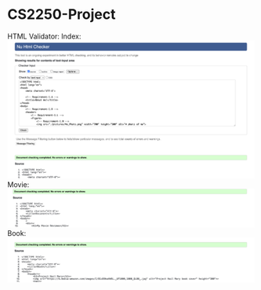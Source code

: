 # CS2250-Project
HTML Validator: 
Index:
<img src="./pictures/IndexVali.png">
Movie:
<img src="./pictures/MovieVali.png">
Book:
<img src="./pictures/BookVali.png">
